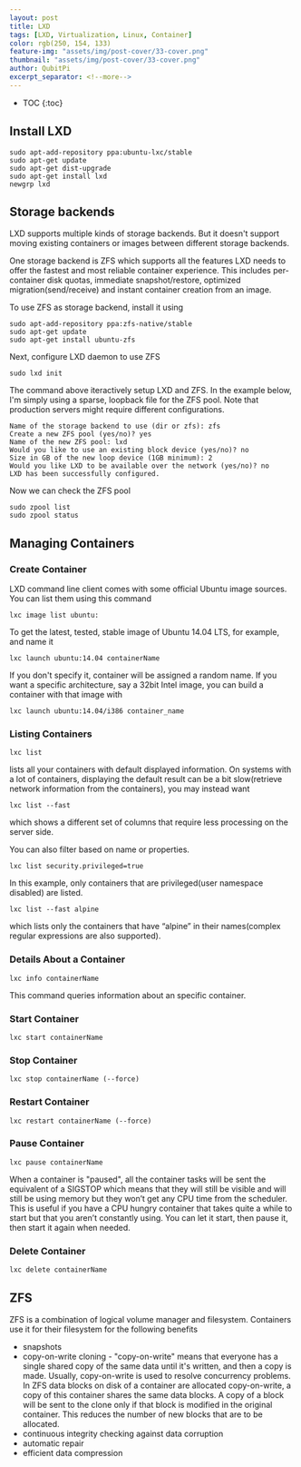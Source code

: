 ```yaml
---
layout: post
title: LXD
tags: [LXD, Virtualization, Linux, Container]
color: rgb(250, 154, 133)
feature-img: "assets/img/post-cover/33-cover.png"
thumbnail: "assets/img/post-cover/33-cover.png"
author: QubitPi
excerpt_separator: <!--more-->
---
```


<!--more-->

* TOC
{:toc}

## Install LXD

    sudo apt-add-repository ppa:ubuntu-lxc/stable
    sudo apt-get update
    sudo apt-get dist-upgrade
    sudo apt-get install lxd
    newgrp lxd
  
## Storage backends

LXD supports multiple kinds of storage backends. But it doesn't support moving existing containers or images between
different storage backends.

One storage backend is ZFS which supports all the features LXD needs to offer the fastest and most reliable container
experience. This includes per-container disk quotas, immediate snapshot/restore, optimized migration(send/receive) and
instant container creation from an image.

To use ZFS as storage backend, install it using

    sudo apt-add-repository ppa:zfs-native/stable
    sudo apt-get update
    sudo apt-get install ubuntu-zfs
    
Next, configure LXD daemon to use ZFS

    sudo lxd init
    
The command above iteractively setup LXD and ZFS. In the example below, I'm simply using a sparse, loopback file for the
ZFS pool. Note that production servers might require different configurations.

    Name of the storage backend to use (dir or zfs): zfs
    Create a new ZFS pool (yes/no)? yes
    Name of the new ZFS pool: lxd
    Would you like to use an existing block device (yes/no)? no
    Size in GB of the new loop device (1GB minimum): 2
    Would you like LXD to be available over the network (yes/no)? no
    LXD has been successfully configured.
    
Now we can check the ZFS pool

    sudo zpool list
    sudo zpool status
    
## Managing Containers

### Create Container

LXD command line client comes with some official Ubuntu image sources. You can list them using this command

    lxc image list ubuntu:

To get the latest, tested, stable image of Ubuntu 14.04 LTS, for example, and name it

    lxc launch ubuntu:14.04 containerName
    
If you don't specify it, container will be assigned a random name. If you want a specific architecture, say a 32bit
Intel image, you can build a container with that image with

    lxc launch ubuntu:14.04/i386 container_name
    
### Listing Containers

    lxc list
    
lists all your containers with default displayed information. On systems with a lot of containers, displaying the
default result can be a bit slow(retrieve network information from the containers), you may instead want

    lxc list --fast
    
which shows a different set of columns that require less processing on the server side.

You can also filter based on name or properties.

    lxc list security.privileged=true
    
In this example, only containers that are privileged(user namespace disabled) are listed.

    lxc list --fast alpine
    
which lists only the containers that have “alpine” in their names(complex regular expressions are also supported).

### Details About a Container

    lxc info containerName
    
This command queries information about an specific container.

### Start Container

    lxc start containerName
    
### Stop Container

    lxc stop containerName (--force)
    
### Restart Container

    lxc restart containerName (--force)
    
### Pause Container

    lxc pause containerName
    
When a container is "paused", all the container tasks will be sent the equivalent of a SIGSTOP which means that they
will still be visible and will still be using memory but they won’t get any CPU time from the scheduler. This is useful
if you have a CPU hungry container that takes quite a while to start but that you aren’t constantly using. You can let
it start, then pause it, then start it again when needed.

### Delete Container

    lxc delete containerName
    
## ZFS

ZFS is a combination of logical volume manager and filesystem. Containers use it for their filesystem for the following
benefits

* snapshots
* copy-on-write cloning - "copy-on-write" means that everyone has a single shared copy of the same data until it's
  written, and then a copy is made. Usually, copy-on-write is used to resolve concurrency problems. In ZFS data blocks
  on disk of a container are allocated copy-on-write, a copy of this container shares the same data blocks. A copy of a
  block will be sent to the clone only if that block is modified in the original container. This reduces the number of
  new blocks that are to be allocated.
* continuous integrity checking against data corruption
* automatic repair
* efficient data compression
